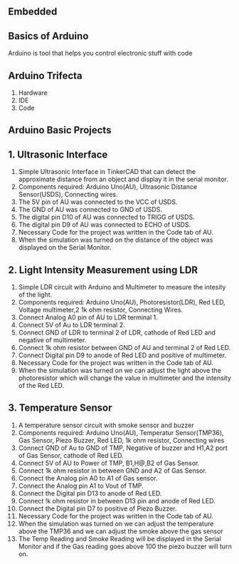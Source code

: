 ## Embedded

## Basics of Arduino

Arduino is tool that helps you control electronic stuff with code

   ## Arduino Trifecta
   
   1. Hardware
   2. IDE
   3. Code

## Arduino Basic Projects

   ## 1. Ultrasonic Interface
   
   1. Simple Ultrasonic Interface in TinkerCAD that can detect the approximate distance from an object and display it in the serial monitor.
   2. Components required: Arduino Uno(AU), Ultrasonic Distance Sensor(USDS), Connecting wires.
   3. The 5V pin of AU was connected to the VCC of USDS.
   4. The GND of AU was connected to GND of USDS.
   5. The digital pin D10 of AU was connected to TRIGG of USDS.
   6. The digital pin D9 of AU was connected to ECHO of USDS.
   7. Necessary Code for the project was written in the Code tab of AU.
   8. When the simulation was turned on the distance of the object was displayed on the Serial Monitor.

  ## 2. Light Intensity Measurement using LDR

  1. Simple LDR circuit with Arduino and Multimeter to measure the intesity of the light.
  2. Components required: Arduino Uno(AU), Photoresistor(LDR), Red LED, Voltage multimeter,2 1k ohm resistor, Connecting Wires.
  3. Connect Analog A0 pin of AU to LDR terminal 1.
  4. Connect 5V of Au to LDR terminal 2.
  5. Connect GND of LDR to terminal 2 of LDR, cathode of Red LED and negative of multimeter.
  6. Connect 1k ohm resistor between GND of AU and terminal 2 of Red LED.
  7. Connect Digital pin D9 to anode of Red LED and positive of multimeter.
  8.  Necessary Code for the project was written in the Code tab of AU.
  9.  When the simulation was turned on we can adjust the light above the photoresistor which will change the value in multimeter and the intensity of the Red LED.

  ## 3. Temperature Sensor

  1. A temperature sensor circuit with smoke sensor and buzzer
  2. Components required: Arduino Uno(AU), Temperatur Sensor(TMP36), Gas Sensor, Piezo Buzzer, Red LED, 1k ohm resistor, Connecting wires
  3. Connect GND of Au to GND of TMP, Negative of buzzer and H1,A2 port of Gas Sensor, cathode of Red LED.
  4. Connect 5V of AU to Power of TMP, B1,H@,B2 of Gas Sensor.
  5. Connect 1k ohm resistor in between GND and A2 of Gas Sensor.
  6. Connect the Analog pin A0 to A1 of Gas sensor.
  7. Connect the Analog pin A1 to Vout of TMP.
  8. Connect the Digital pin D13 to anode of Red LED.
  9. Connect !k ohm resistor in between D13 pin and anode of Red LED.
  10. Connect the Digital pin D7 to positive of Piezo Buzzer.
  11. Necessary Code for the project was written in the Code tab of AU.
  12.  When the simulation was turned on we can adjust the temperature above the TMP36 and we can adjust the smoke above the gas sensor
  13.  The Temp Reading and Smoke Reading will be displayed in the Serial Monitor and if the Gas reading goes above 100 the piezo buzzer will turn on.

